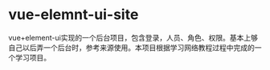 # vue-elemnt-ui-site
vue+element-ui实现的一个后台项目，包含登录，人员、角色、权限。基本上够自己以后弄一个后台时，参考来源使用。本项目根据学习网络教程过程中完成的一个学习项目。
